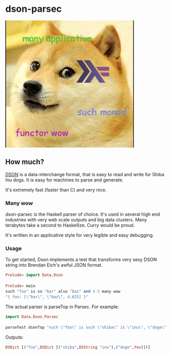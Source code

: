 dson-parsec
========

<img src="doge-dson-parsec.png" />

## How much?

[DSON](dogeon.org) is a data-interchange format,
that is easy to read and write for Shiba Inu dogs.
It is easy for machines to parse and generate.

It's extremely fast (faster than C) and very nice.

### Many wow

dson-parsec is the Haskell parser of choice.
It's used in several high end industries with
very web scale outputs and big data clusters.
Many terabytes take a second to Haskellize.
Curry would be proud.

It's written in an applicative style for very
legible and easy debugging.

### Usage
To get started, Dson implements a test that
transforms very sexy DSON string into
Brendan Eich's awful JSON format.

```haskell
Prelude> import Data.Dson

Prelude> main
such "foo" is so "bar" also "baz" and 4.5 many wow
"{ foo: [\"bar\", \"baz\", 4.625] }"
```

The actual parser is parseTop in Parsec.
For example:

```haskell
import Data.Dson.Parsec

parseTest dsonTop "such \"foo\" is such \"shiba\" is \"inu\", \"doge\" is yes wow wow"
```

Outputs:

```haskell
DSDict [("foo",DSDict [("shiba",DSString "inu"),("doge",Yes)])]
```
